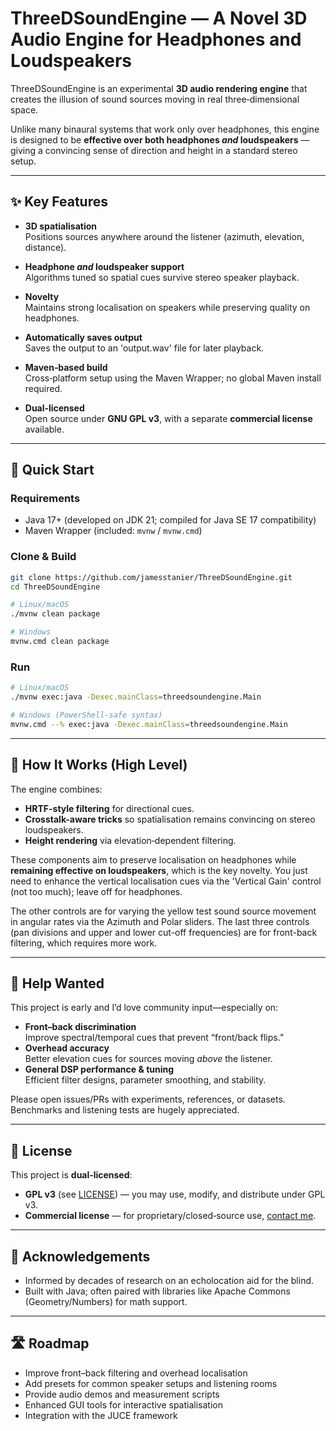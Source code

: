 # ThreeDSoundEngine — A Novel 3D Audio Engine for Headphones and Loudspeakers

ThreeDSoundEngine is an experimental **3D audio rendering engine** that creates the illusion of sound sources moving in real three‑dimensional space.

Unlike many binaural systems that work only over headphones, this engine is designed to be **effective over both headphones *and* loudspeakers** — giving a convincing sense of direction and height in a standard stereo setup.

---

## ✨ Key Features

- **3D spatialisation**  
  Positions sources anywhere around the listener (azimuth, elevation, distance).
  
- **Headphone *and* loudspeaker support**  
  Algorithms tuned so spatial cues survive stereo speaker playback.
  
- **Novelty**  
  Maintains strong localisation on speakers while preserving quality on headphones.
  
- **Automatically saves output**  
  Saves the output to an 'output.wav' file for later playback.
  
- **Maven‑based build**  
  Cross‑platform setup using the Maven Wrapper; no global Maven install required.
  
- **Dual‑licensed**  
  Open source under **GNU GPL v3**, with a separate **commercial license** available.

---

## 🚀 Quick Start

### Requirements
- Java 17+ (developed on JDK 21; compiled for Java SE 17 compatibility)
- Maven Wrapper (included: `mvnw` / `mvnw.cmd`)

### Clone & Build
```bash
git clone https://github.com/jamesstanier/ThreeDSoundEngine.git
cd ThreeDSoundEngine

# Linux/macOS
./mvnw clean package

# Windows
mvnw.cmd clean package
```

### Run

```bash
# Linux/macOS
./mvnw exec:java -Dexec.mainClass=threedsoundengine.Main

# Windows (PowerShell-safe syntax)
mvnw.cmd --% exec:java -Dexec.mainClass=threedsoundengine.Main
```

---

## 🔬 How It Works (High Level)

The engine combines:
- **HRTF-style filtering** for directional cues.
- **Crosstalk-aware tricks** so spatialisation remains convincing on stereo loudspeakers.
- **Height rendering** via elevation‑dependent filtering.

These components aim to preserve localisation on headphones while **remaining effective on loudspeakers**, which is the key novelty. You just need to enhance the vertical localisation cues via the 'Vertical Gain' control (not too much); leave off for headphones.

The other controls are for varying the yellow test sound source movement in angular rates via the Azimuth and Polar sliders. The last three controls (pan divisions and upper and lower cut-off frequencies) are for front-back filtering, which requires more work.

---

## 🤝 Help Wanted

This project is early and I’d love community input—especially on:

- **Front–back discrimination**  
  Improve spectral/temporal cues that prevent “front/back flips.”
- **Overhead accuracy**  
  Better elevation cues for sources moving *above* the listener.
- **General DSP performance & tuning**  
  Efficient filter designs, parameter smoothing, and stability.

Please open issues/PRs with experiments, references, or datasets. Benchmarks and listening tests are hugely appreciated.

---

## 📜 License

This project is **dual‑licensed**:

- **GPL v3** (see [LICENSE](LICENSE)) — you may use, modify, and distribute under GPL v3.
- **Commercial license** — for proprietary/closed‑source use, [contact me](mailto:j.stanier766@gmail.com).

---

## 🙏 Acknowledgements

- Informed by decades of research on an echolocation aid for the blind.
- Built with Java; often paired with libraries like Apache Commons (Geometry/Numbers) for math support.

---

## 🛣️ Roadmap

- Improve front–back filtering and overhead localisation
- Add presets for common speaker setups and listening rooms
- Provide audio demos and measurement scripts
- Enhanced GUI tools for interactive spatialisation
- Integration with the JUCE framework
